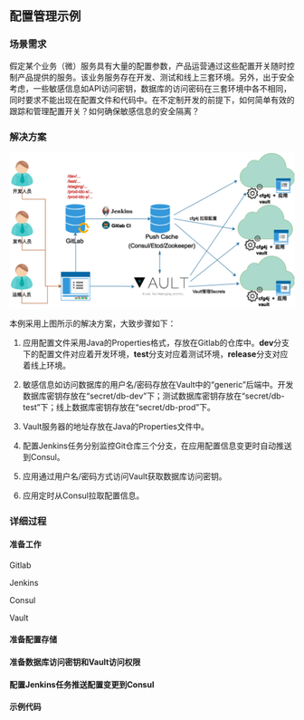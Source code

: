 ## 配置管理示例

### 场景需求

假定某个业务（微）服务具有大量的配置参数，产品运营通过这些配置开关随时控制产品提供的服务。该业务服务存在开发、测试和线上三套环境。另外，出于安全考虑，一些敏感信息如API访问密钥，数据库的访问密码在三套环境中各不相同，同时要求不能出现在配置文件和代码中。在不定制开发的前提下，如何简单有效的跟踪和管理配置开关？如何确保敏感信息的安全隔离？

### 解决方案


![](/assets/cfg4j-distributed-config-management.png)

本例采用上图所示的解决方案，大致步骤如下：

1. 应用配置文件采用Java的Properties格式，存放在Gitlab的仓库中。**dev**分支下的配置文件对应着开发环境，**test**分支对应着测试环境，**release**分支对应着线上环境。

2. 敏感信息如访问数据库的用户名/密码存放在Vault中的“generic”后端中。开发数据库密钥存放在“secret/db-dev”下；测试数据库密钥存放在“secret/db-test”下；线上数据库密钥存放在“secret/db-prod”下。

3. Vault服务器的地址存放在Java的Properties文件中。

4. 配置Jenkins任务分别监控Git仓库三个分支，在应用配置信息变更时自动推送到Consul。

5. 应用通过用户名/密码方式访问Vault获取数据库访问密钥。

6. 应用定时从Consul拉取配置信息。

### 详细过程

#### 准备工作

Gitlab

Jenkins

Consul

Vault

#### 准备配置存储

#### 准备数据库访问密钥和Vault访问权限

#### 配置Jenkins任务推送配置变更到Consul

#### 示例代码
